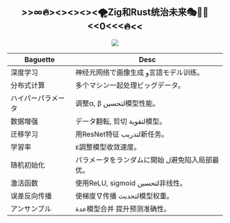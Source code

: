 <div align="center">
<h2 align="center">>>∞🔥><><><><🌪️Zig和Rust统治未来🎭🦄🚀<<0<<<🔥<<</h2>

<img src="https://skillicons.dev/icons?i=docker,nuxt,unreal,unity,kotlin,tensorflow,pytorch,rust&theme=dark" />



| Baguette          | Desc                                   |
|---------------|----------------------------------------|
| 深度学习       | 神经元网络で画像生成 و言語モデル训练。    |
| 分布式计算     | 多个マシン一起处理ビッグデータ。          |
| ハイパーパラメータ | 调整α, β لتحسين模型性能。                 |
| 数据增强       | データ翻転, 剪切 لتقوية模型。             |
| 迁移学习       | 用ResNet特征 لتدريب新任务。               |
| 学習率         | ε調整模型收敛速度。                      |
| 随机初始化     | パラメータをランダムに開始 ل避免陷入局部最优。 |
| 激活函数       | 使用ReLU, sigmoid لتحسين非线性。          |
| 误差反向传播   | 使梯度∇传播 لتحديث模型权重。               |
| アンサンブル    | عدة模型合并 提升预测准确性。               |


</div>
